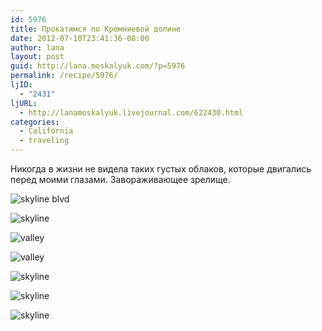 ```yaml
---
id: 5976
title: Прокатимся по Кремниевой долине
date: 2012-07-10T23:41:36-08:00
author: lana
layout: post
guid: http://lana.moskalyuk.com/?p=5976
permalink: /recipe/5976/
ljID:
  - "2431"
ljURL:
  - http://lanamoskalyuk.livejournal.com/622430.html
categories:
  - California
  - traveling
---
```

Никогда в жизни не видела таких густых облаков, которые двигались перед моими глазами. Завораживающее зрелище.

![skyline blvd](http://farm8.staticflickr.com/7131/7548081652_f0180687e3_c.jpg) 

![skyline](http://farm9.staticflickr.com/8012/7548082898_f015dba3a9_c.jpg) 

![valley](http://farm9.staticflickr.com/8421/7548077044_95197e8eaf_c.jpg) 

![valley](http://farm8.staticflickr.com/7249/7548083900_f1af702861_c.jpg) 

<!--more-->

![skyline](http://farm9.staticflickr.com/8023/7548086072_dd62ac5cba_c.jpg) 

![skyline](http://farm9.staticflickr.com/8286/7548085292_38a1bfd5a8_c.jpg) 

![skyline](http://farm9.staticflickr.com/8027/7548079580_0eb7b25ffe_c.jpg)